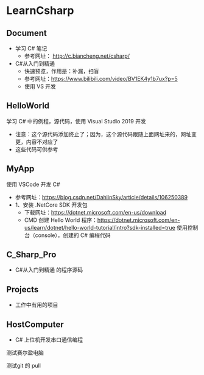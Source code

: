 # LearnCsharp

## Document

- 学习 C# 笔记
  - 参考网址： http://c.biancheng.net/csharp/
- C#从入门到精通
  - 快速预览，作用是：补漏，扫盲
  - 参考网址：https://www.bilibili.com/video/BV1EK4y1b7ux?p=5
  - 使用 VS 开发

## HelloWorld

学习 C# 中的例程，源代码，使用 Visual Studio 2019 开发

- 注意：这个源代码添加终止了；因为，这个源代码跟随上面网址来的，网址变更，内容不对应了
- 这些代码可供参考

## MyApp

使用 VSCode 开发 C#

- 参考网址：https://blog.csdn.net/DahlinSky/article/details/106250389
- 1、安装 .NetCore SDK 开发包
  - 下载网址：https://dotnet.microsoft.com/en-us/download
  - CMD 创建 Hello World 程序：https://dotnet.microsoft.com/en-us/learn/dotnet/hello-world-tutorial/intro?sdk-installed=true
使用控制台（console），创建的 C# 编程代码

## C_Sharp_Pro

- C#从入门到精通 的程序源码

## Projects

- 工作中有用的项目

## HostComputer

- C# 上位机开发串口通信编程

测试赛尔盈电脑

测试git 的 pull
